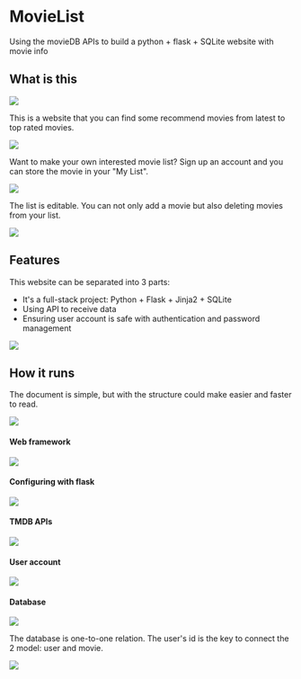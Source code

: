 # MovieList
Using the movieDB APIs to build a python + flask + SQLite website with movie info

## What is this

![](https://github.com/YTLEE999/movielist/blob/9de54970ca11fe24ec29d9328a87e4351c599684/demo/flowchart.jpg)

This is a website that you can find some recommend movies from latest to top rated movies.

![](https://github.com/YTLEE999/movielist/blob/9de54970ca11fe24ec29d9328a87e4351c599684/demo/movielist_%20home.gif)

Want to make your own interested movie list? Sign up an account and you can store the movie in your "My List".

![](https://github.com/YTLEE999/movielist/blob/9de54970ca11fe24ec29d9328a87e4351c599684/demo/movielist_%20register.gif)

The list is editable. You can not only add a movie but also deleting movies from your list.

![](https://github.com/YTLEE999/movielist/blob/9de54970ca11fe24ec29d9328a87e4351c599684/demo/movielist_add&delete.gif)

## Features

This website can be separated into 3 parts:

- It's a full-stack project: Python + Flask + Jinja2 + SQLite
- Using API to receive data
- Ensuring user account is safe with authentication and password management

![](https://github.com/YTLEE999/movielist/blob/9de54970ca11fe24ec29d9328a87e4351c599684/demo/features.JPG)

## How it runs

The document is simple, but with the structure could make easier and faster to read.

![](https://github.com/YTLEE999/movielist/blob/9de54970ca11fe24ec29d9328a87e4351c599684/demo/structure.JPG)

#### Web framework

![](https://github.com/YTLEE999/movielist/blob/9de54970ca11fe24ec29d9328a87e4351c599684/demo/flask_basic_template.JPG)

#### Configuring with flask

![](https://github.com/YTLEE999/movielist/blob/9de54970ca11fe24ec29d9328a87e4351c599684/demo/flask_basic_template.JPG)

#### TMDB APIs

![](https://github.com/YTLEE999/movielist/blob/9de54970ca11fe24ec29d9328a87e4351c599684/demo/api.JPG)

#### User account

![](https://github.com/YTLEE999/movielist/blob/9de54970ca11fe24ec29d9328a87e4351c599684/demo/useraccount.jpg)

#### Database

![](https://github.com/YTLEE999/movielist/blob/9de54970ca11fe24ec29d9328a87e4351c599684/demo/database_relations.JPG)

The database is one-to-one relation. The user's id is the key to connect the 2 model: user and movie.

![](https://github.com/YTLEE999/movielist/blob/9de54970ca11fe24ec29d9328a87e4351c599684/demo/database.JPG)
